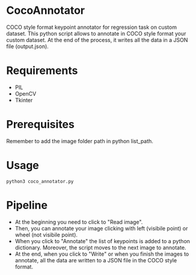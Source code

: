 # CocoAnnotator
COCO style format keypoint annotator for regression task on custom dataset.
This python script allows to annotate in COCO style format your custom dataset.
At the end of the process, it writes all the data in a JSON file (output.json).

# Requirements
* PIL
* OpenCV
* Tkinter

# Prerequisites
Remember to add the image folder path in python list_path.

# Usage
`python3 coco_annotator.py`

# Pipeline
* At the beginning you need to click to "Read image".
* Then, you can annotate your image clicking with left (visibile point) or wheel (not visibile point).
* When you click to "Annotate" the list of keypoints is added to a python dictionary. Moreover, the script moves to the next image to annotate.
* At the end, when you click to "Write" or when you finish the images to annotate, all the data are written to a JSON file in the COCO style format.
